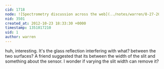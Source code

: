 ```yaml
---
cid: 1718
node: ![Spectrometry discussion across the web](../notes/warren/8-27-2012/spectrometry-discussion-across-web)
nid: 3501
created_at: 2012-10-23 18:33:30 +0000
timestamp: 1351017210
uid: 1
author: warren
---
```


huh, interesting. It's the glass reflection interfering with what? between the two surfaces? A friend suggested that its between the width of the slit and something about the sensor. I wonder if varying the slit width can remove it?